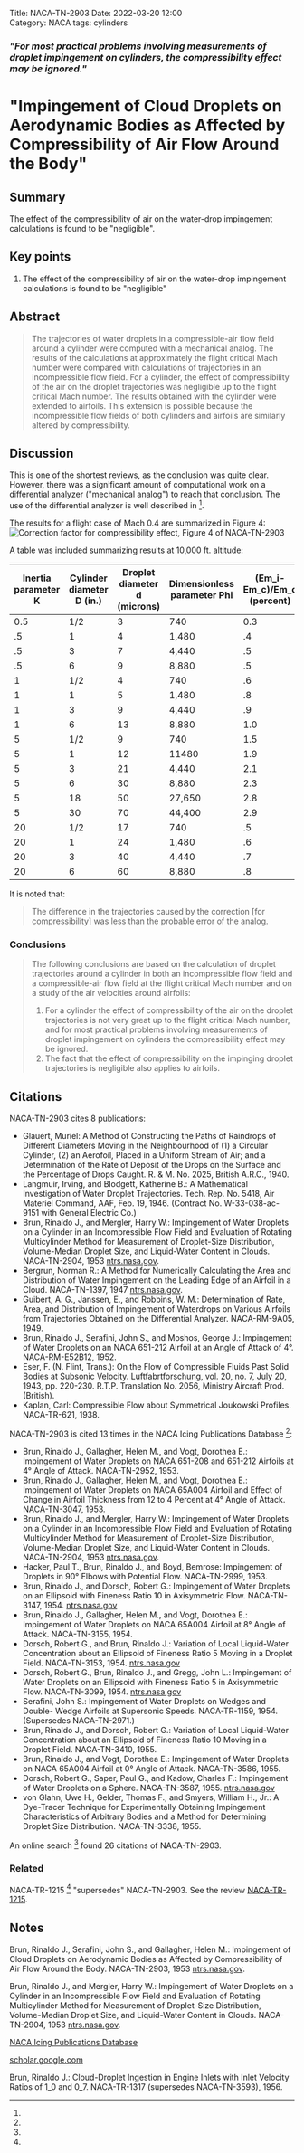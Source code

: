Title: NACA-TN-2903 
Date: 2022-03-20 12:00  
Category: NACA
tags: cylinders

### _"For most practical problems involving measurements of droplet impingement on cylinders, the compressibility effect may be ignored."_  

# "Impingement of Cloud Droplets on Aerodynamic Bodies as Affected by Compressibility of Air Flow Around the Body"

## Summary  

The effect of the compressibility of air on the water-drop impingement calculations is found to be "negligible".

## Key points  

1.  The effect of the compressibility of air on the water-drop impingement calculations is found to be "negligible"

## Abstract  

> The trajectories of water droplets in a compressible-air flow field
around a cylinder were computed with a mechanical analog. The results of
the calculations at approximately the flight critical Mach number were
compared with calculations of trajectories in an incompressible flow
field. For a cylinder, the effect of compressibility of the air on the
droplet trajectories was negligible up to the flight critical Mach number.
The results obtained with the cylinder were extended to airfoils. This
extension is possible because the incompressible flow fields of both
cylinders and airfoils are similarly altered by compressibility.

## Discussion

This is one of the shortest reviews, as the conclusion was quite clear. 
However, there was a significant amount of computational work on a differential analyzer ("mechanical analog") 
to reach that conclusion. 
The use of the differential analyzer is well described in [^2].

The results for a flight case of Mach 0.4 are summarized in Figure 4:
![Correction factor for compressibility effect, Figure 4 of NACA-TN-2903](images/naca-tn-2903/Figure4.png)

A table was included summarizing results at 10,000 ft. altitude:

| Inertia parameter K | Cylinder diameter D (in.) | Droplet diameter d (microns) | Dimensionless parameter Phi | (Em_i-Em_c)/Em_c (percent) |
|---------------------|---------------------------|------------------------------|-----------------------------|----------------------------|
| 0.5                 | 1/2                       | 3                            | 740                         | 0.3                        |
| .5                  | 1                         | 4                            | 1,480                       | .4                         |
| .5                  | 3                         | 7                            | 4,440                       | .5                         |
| .5                  | 6                         | 9                            | 8,880                       | .5                         |
| 1                   | 1/2                       | 4                            | 740                         | .6                         |
| 1                   | 1                         | 5                            | 1,480                       | .8                         |
| 1                   | 3                         | 9                            | 4,440                       | .9                         |
| 1                   | 6                         | 13                           | 8,880                       | 1.0                        |
| 5                   | 1/2                       | 9                            | 740                         | 1.5                        |
| 5                   | 1                         | 12                           | 11480                       | 1.9                        |
| 5                   | 3                         | 21                           | 4,440                       | 2.1                        |
| 5                   | 6                         | 30                           | 8,880                       | 2.3                        |
| 5                   | 18                        | 50                           | 27,650                      | 2.8                        |
| 5                   | 30                        | 70                           | 44,400                      | 2.9                        |
| 20                  | 1/2                       | 17                           | 740                         | .5                         |
| 20                  | 1                         | 24                           | 1,480                       | .6                         |
| 20                  | 3                         | 40                           | 4,440                       | .7                         |
| 20                  | 6                         | 60                           | 8,880                       | .8                         |

It is noted that:
> The difference in the trajectories caused by the correction [for compressibility] was less than the probable error of the analog.

### Conclusions

> The following conclusions are based on the calculation of droplet
trajectories around a cylinder in both an incompressible flow field and
a compressible-air flow field at the flight critical Mach number and on
a study of the air velocities around airfoils:
> 1. For a cylinder the effect of compressibility of the air on the
droplet trajectories is not very great up to the flight critical Mach
number, and for most practical problems involving measurements of
droplet impingement on cylinders the compressibility effect may be
ignored.
> 2. The fact that the effect of compressibility on the impinging
droplet trajectories is negligible also applies to airfoils.

## Citations

NACA-TN-2903 cites 8 publications:  

- Glauert, Muriel: A Method of Constructing the Paths of Raindrops of Different Diameters Moving in the Neighbourhood of (1) a Circular Cylinder, (2) an Aerofoil, Placed in a Uniform Stream of Air; and a Determination of the Rate of Deposit of the Drops on the Surface and the Percentage of Drops Caught. R. & M. No. 2025, British A.R.C., 1940.  
- Langmuir, Irving, and Blodgett, Katherine B.: A Mathematical Investigation of Water Droplet Trajectories. Tech. Rep. No. 5418, Air Materiel Command, AAF, Feb. 19, 1946. (Contract No. W-33-038-ac-9151 with General Electric Co.)  
- Brun, Rinaldo J., and Mergler, Harry W.: Impingement of Water Droplets on a Cylinder in an Incompressible Flow Field and Evaluation of Rotating Multicylinder Method for Measurement of Droplet-Size Distribution, Volume-Median Droplet Size, and Liquid-Water Content in Clouds. NACA-TN-2904, 1953 [ntrs.nasa.gov](https://ntrs.nasa.gov/citations/19930083606).   
- Bergrun, Norman R.: A Method for Numerically Calculating the Area and Distribution of Water Impingement on the Leading Edge of an Airfoil in a Cloud. NACA-TN-1397, 1947 [ntrs.nasa.gov](https://ntrs.nasa.gov/citations/19810068678).  
- Guibert, A. G., Janssen, E., and Robbins, W. M.: Determination of Rate, Area, and Distribution of Impingement of Waterdrops on Various Airfoils from Trajectories Obtained on the Differential Analyzer. NACA-RM-9A05, 1949.  
- Brun, Rinaldo J., Serafini, John S., and Moshos, George J.: Impingement of Water Droplets on an NACA 651-212 Airfoil at an Angle of Attack of 4°. NACA-RM-E52B12, 1952.  
- Eser, F. (N. Flint, Trans.): On the Flow of Compressible Fluids Past Solid Bodies at Subsonic Velocity. Luftfabrtforschung, vol. 20, no. 7, July 20, 1943, pp. 220-230. R.T.P. Translation No. 2056, Ministry Aircraft Prod. (British).  
- Kaplan, Carl: Compressible Flow about Symmetrical Joukowski Profiles. NACA-TR-621, 1938.  

NACA-TN-2903 is cited 13 times in the NACA Icing Publications Database [^3]:  

- Brun, Rinaldo J., Gallagher, Helen M., and Vogt, Dorothea E.: Impingement of Water Droplets on NACA 651-208 and 651-212 Airfoils at 4° Angle of Attack. NACA-TN-2952, 1953.  
- Brun, Rinaldo J., Gallagher, Helen M., and Vogt, Dorothea E.: Impingement of Water Droplets on NACA 65A004 Airfoil and Effect of Change in Airfoil Thickness from 12 to 4 Percent at 4° Angle of Attack. NACA-TN-3047, 1953.  
- Brun, Rinaldo J., and Mergler, Harry W.: Impingement of Water Droplets on a Cylinder in an Incompressible Flow Field and Evaluation of Rotating Multicylinder Method for Measurement of Droplet-Size Distribution, Volume-Median Droplet Size, and Liquid-Water Content in Clouds. NACA-TN-2904, 1953 [ntrs.nasa.gov](https://ntrs.nasa.gov/citations/19930083606).   
- Hacker, Paul T., Brun, Rinaldo J., and Boyd, Bemrose: Impingement of Droplets in 90° Elbows with Potential Flow. NACA-TN-2999, 1953.  
- Brun, Rinaldo J., and Dorsch, Robert G.: Impingement of Water Droplets on an Ellipsoid with Fineness Ratio 10 in Axisymmetric Flow. NACA-TN-3147, 1954. [ntrs.nasa.gov](https://ntrs.nasa.gov/citations/19930083846)    
- Brun, Rinaldo J., Gallagher, Helen M., and Vogt, Dorothea E.: Impingement of Water Droplets on NACA 65A004 Airfoil at 8° Angle of Attack. NACA-TN-3155, 1954.  
- Dorsch, Robert G., and Brun, Rinaldo J.: Variation of Local Liquid-Water Concentration about an Ellipsoid of Fineness Ratio 5 Moving in a Droplet Field. NACA-TN-3153, 1954. [ntrs.nasa.gov](https://ntrs.nasa.gov/citations/19810068690)  
- Dorsch, Robert G., Brun, Rinaldo J., and Gregg, John L.: Impingement of Water Droplets on an Ellipsoid with Fineness Ratio 5 in Axisymmetric Flow. NACA-TN-3099, 1954. [ntrs.nasa.gov](https://ntrs.nasa.gov/citations/19810068689)    
- Serafini, John S.: Impingement of Water Droplets on Wedges and Double- Wedge Airfoils at Supersonic Speeds. NACA-TR-1159, 1954. (Supersedes NACA-TN-2971.)  
- Brun, Rinaldo J., and Dorsch, Robert G.: Variation of Local Liquid-Water Concentration about an Ellipsoid of Fineness Ratio 10 Moving in a Droplet Field. NACA-TN-3410, 1955.  
- Brun, Rinaldo J., and Vogt, Dorothea E.: Impingement of Water Droplets on NACA 65A004 Airfoil at 0° Angle of Attack. NACA-TN-3586, 1955.  
- Dorsch, Robert G., Saper, Paul G., and Kadow, Charles F.: Impingement of Water Droplets on a Sphere. NACA-TN-3587, 1955. [ntrs.nasa.gov](https://ntrs.nasa.gov/citations/19810068694)    
- von Glahn, Uwe H., Gelder, Thomas F., and Smyers, William H., Jr.: A Dye-Tracer Technique for Experimentally Obtaining Impingement Characteristics of Arbitrary Bodies and a Method for Determining Droplet Size Distribution. NACA-TN-3338, 1955.  

An online search [^4] found 26 citations of NACA-TN-2903.

### Related 

NACA-TR-1215 [^5] "supersedes" NACA-TN-2903. See the review [NACA-TR-1215]({filename}NACA-TR-1215.md).  

## Notes  

[^1]: 
Brun, Rinaldo J., Serafini, John S., and Gallagher, Helen M.: Impingement of Cloud Droplets on Aerodynamic Bodies as Affected by Compressibility of Air Flow Around the Body. NACA-TN-2903, 1953 [ntrs.nasa.gov](https://ntrs.nasa.gov/citations/19930083601).  
[^2]: 
Brun, Rinaldo J., and Mergler, Harry W.: Impingement of Water Droplets on a Cylinder in an Incompressible Flow Field and Evaluation of Rotating Multicylinder Method for Measurement of Droplet-Size Distribution, Volume-Median Droplet Size, and Liquid-Water Content in Clouds. NACA-TN-2904, 1953 [ntrs.nasa.gov](https://ntrs.nasa.gov/citations/19930083606).   
[^3]: 
[NACA Icing Publications Database]({filename}naca%20icing%20publications%20database.md)  
[^4]:
[scholar.google.com](https://scholar.google.com/scholar?hl=en&as_sdt=0%2C48&q=naca-tn-2903&btnG=)  
[^5]: 
Brun, Rinaldo J.: Cloud-Droplet Ingestion in Engine Inlets with Inlet Velocity Ratios of 1_0 and 0_7. NACA-TR-1317 (supersedes NACA-TN-3593), 1956.  





